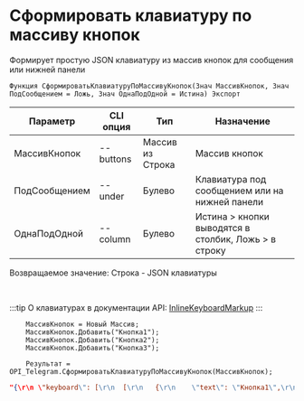 ﻿---
sidebar_position: 12
---

# Сформировать клавиатуру по массиву кнопок
 Формирует простую JSON клавиатуру из массив кнопок для сообщения или нижней панели



`Функция СформироватьКлавиатуруПоМассивуКнопок(Знач МассивКнопок, Знач ПодСообщением = Ложь, Знач ОднаПодОдной = Истина) Экспорт`

  | Параметр | CLI опция | Тип | Назначение |
  |-|-|-|-|
  | МассивКнопок | --buttons | Массив из Строка | Массив кнопок |
  | ПодСообщением | --under | Булево | Клавиатура под сообщением или на нижней панели |
  | ОднаПодОдной | --column | Булево | Истина > кнопки выводятся в столбик, Ложь > в строку |

  
  Возвращаемое значение:   Строка -  JSON клавиатуры

<br/>

:::tip
О клавиатурах в документации API: [InlineKeyboardMarkup](https://core.telegram.org/bots/api#inlinekeyboardmarkup)
:::
<br/>


```bsl title="Пример кода"
    МассивКнопок = Новый Массив;
    МассивКнопок.Добавить("Кнопка1");
    МассивКнопок.Добавить("Кнопка2");
    МассивКнопок.Добавить("Кнопка3");

    Результат = OPI_Telegram.СформироватьКлавиатуруПоМассивуКнопок(МассивКнопок);
```
    



```json title="Результат"
"{\r\n \"keyboard\": [\r\n  [\r\n   {\r\n    \"text\": \"Кнопка1\",\r\n    \"callback_data\": \"Кнопка1\"\r\n   }\r\n  ],\r\n  [\r\n   {\r\n    \"text\": \"Кнопка2\",\r\n    \"callback_data\": \"Кнопка2\"\r\n   }\r\n  ],\r\n  [\r\n   {\r\n    \"text\": \"Кнопка3\",\r\n    \"callback_data\": \"Кнопка3\"\r\n   }\r\n  ]\r\n ],\r\n \"resize_keyboard\": true\r\n}"
```
